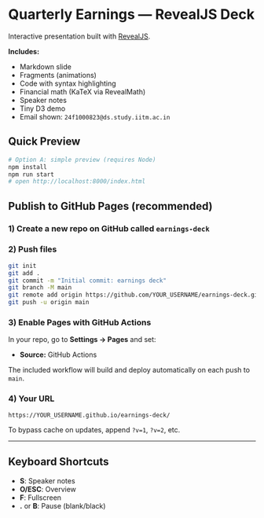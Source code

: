 # Quarterly Earnings — RevealJS Deck

Interactive presentation built with [RevealJS](https://revealjs.com).

**Includes:**
- Markdown slide
- Fragments (animations)
- Code with syntax highlighting
- Financial math (KaTeX via RevealMath)
- Speaker notes
- Tiny D3 demo
- Email shown: `24f1000823@ds.study.iitm.ac.in`

## Quick Preview
```bash
# Option A: simple preview (requires Node)
npm install
npm run start
# open http://localhost:8000/index.html
```

## Publish to GitHub Pages (recommended)
### 1) Create a new repo on GitHub called `earnings-deck`
### 2) Push files
```bash
git init
git add .
git commit -m "Initial commit: earnings deck"
git branch -M main
git remote add origin https://github.com/YOUR_USERNAME/earnings-deck.git
git push -u origin main
```

### 3) Enable Pages with GitHub Actions
In your repo, go to **Settings → Pages** and set:
- **Source:** GitHub Actions

The included workflow will build and deploy automatically on each push to `main`.

### 4) Your URL
`https://YOUR_USERNAME.github.io/earnings-deck/`

To bypass cache on updates, append `?v=1`, `?v=2`, etc.

---

## Keyboard Shortcuts
- **S**: Speaker notes
- **O/ESC**: Overview
- **F**: Fullscreen
- **.** or **B**: Pause (blank/black)
